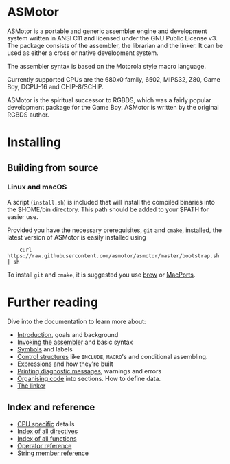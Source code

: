 # ASMotor

ASMotor is a portable and generic assembler engine and development system written in ANSI C11 and licensed under the GNU Public License v3. The package consists of the assembler, the librarian and the linker. It can be used as either a cross or native development system.

The assembler syntax is based on the Motorola style macro language.

Currently supported CPUs are the 680x0 family, 6502, MIPS32, Z80, Game Boy, DCPU-16 and CHIP-8/SCHIP.

ASMotor is the spiritual successor to RGBDS, which was a fairly popular development package for the Game Boy. ASMotor is written by the original RGBDS author.

# Installing

## Building from source

### Linux and macOS
A script (```install.sh```) is included that will install the compiled binaries into the $HOME/bin directory. This path should be added to your $PATH for easier use.

Provided you have the necessary prerequisites, ```git``` and ```cmake```, installed, the latest version of ASMotor is easily installed using

```
    curl https://raw.githubusercontent.com/asmotor/asmotor/master/bootstrap.sh | sh
```

To install ```git``` and ```cmake```, it is suggested you use [brew](https://brew.sh) or [MacPorts](https://www.macports.org).

# Further reading
Dive into the documentation to learn more about:

* [Introduction](doc/Introduction.md), goals and background
* [Invoking the assembler](doc/Assembler.md) and basic syntax
* [Symbols](doc/Symbol.md) and labels
* [Control structures](doc/ControlStructures.md) like ```INCLUDE```, ```MACRO```'s and conditional assembling.
* [Expressions](doc/Expressions.md) and how they're built
* [Printing diagnostic messages](doc/Diagnostics.md), warnings and errors
* [Organising code](doc/OrganisingCode.md) into sections. How to define data.
* [The linker](doc/Linker.md)

## Index and reference
* [CPU specific](doc/CpuSpecifics.md) details
* [Index of all directives](doc/IndexDirectives.md)
* [Index of all functions](doc/IndexFunctions.md)
* [Operator reference](doc/ReferenceOperators.md)
* [String member reference](doc/ReferenceStringMembers.md)